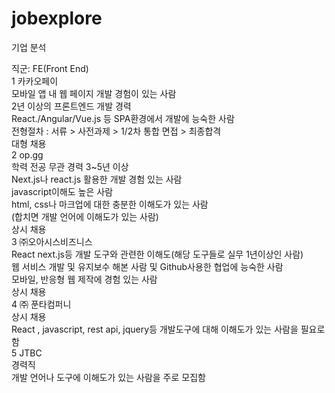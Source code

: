 # jobexplore

기업 분석

직군: FE(Front End)<br/>
1 카카오페이<br/> 
모바일 앱 내 웹 페이지 개발 경험이 있는 사람<br/>
2년 이상의 프론트엔드 개발 경력<br/>
React./Angular/Vue.js 등 SPA환경에서 개발에 능숙한 사람<br/>
전형절차 : 서류 > 사전과제 > 1/2차 통합 면접 > 최종합격<br/>
대형 채용<br/>
2 op.gg<br/>
학력 전공 무관 경력 3~5년 이상<br/>
Next.js나 react.js 활용한 개발 경험 있는 사람<br/>
javascript이해도 높은 사람<br/>
html, css나 마크업에 대한 충분한 이해도가 있는 사람<br/>
(합치면 개발 언어에 이해도가 있는 사람)<br/>
상시 채용<br/>
3 ㈜오아시스비즈니스<br/> 
React  next.js등 개발 도구와 관련한 이해도(해당 도구들로 실무 1년이상인 사람)<br/>
웹 서비스 개발 및 유지보수 해본 사람 및 Github사용한 협업에 능숙한 사람<br/>
모바일, 반응형 웹 제작에 경험 있는 사람<br/>
상시 채용<br/>
4 ㈜ 푼타컴퍼니<br/>
상시 채용<br/>
React , javascript, rest api, jquery등 개발도구에 대해 이해도가 있는 사람을 필요로 함<br/>
5 JTBC<br/>
경력직<br/>
개발 언어나 도구에 이해도가 있는 사람을 주로 모집함
